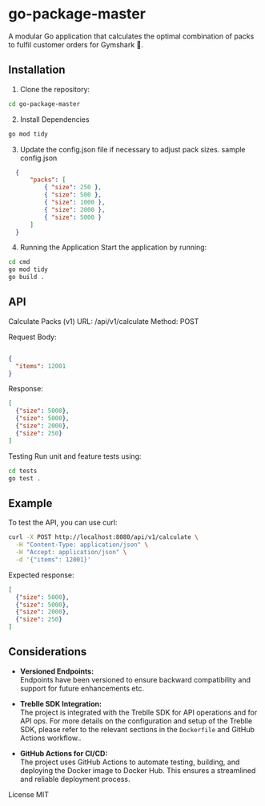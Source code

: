 # go-package-master
A modular Go application that calculates the optimal combination of packs to fulfil customer orders for Gymshark 🦈.

## Installation

1. Clone the repository:

```sh
cd go-package-master
```
2. Install Dependencies
```sh
go mod tidy
```

3. Update the config.json file if necessary to adjust pack sizes.
   sample config.json
```json
  {
      "packs": [
          { "size": 250 },
          { "size": 500 },
          { "size": 1000 },
          { "size": 2000 },
          { "size": 5000 }
      ]
  }
```
4. Running the Application
Start the application by running:

```sh
cd cmd
go mod tidy
go build .
```

## API
Calculate Packs (v1)
URL: /api/v1/calculate
Method: POST

Request Body:
```json

{
  "items": 12001
}
```
Response:
```json
[
  {"size": 5000},
  {"size": 5000},
  {"size": 2000},
  {"size": 250}
]
```
Testing
Run unit and feature tests using:

```sh
cd tests
go test .
```

## Example
To test the API, you can use curl:

```sh
curl -X POST http://localhost:8080/api/v1/calculate \
  -H "Content-Type: application/json" \
  -H "Accept: application/json" \
  -d '{"items": 12001}'

```

Expected response:

```json
[
  {"size": 5000},
  {"size": 5000},
  {"size": 2000},
  {"size": 250}
]
```

## Considerations
- **Versioned Endpoints:**  
  Endpoints have been versioned to ensure backward compatibility and support for future enhancements etc.

- **Treblle SDK Integration:**  
 The project is integrated with the Treblle SDK for API operations and for API ops.  For more details on the configuration and setup of the Treblle SDK, please refer to the relevant sections in the `Dockerfile` and GitHub Actions workflow..

- **GitHub Actions for CI/CD:**  
  The project uses GitHub Actions to automate testing, building, and deploying the Docker image to Docker Hub. This ensures a streamlined and reliable deployment process.


License
MIT
